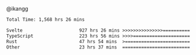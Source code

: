 @ikangg
<!--START_SECTION:waka-->

```txt
Total Time: 1,568 hrs 26 mins

Svelte                     927 hrs 26 mins >>>>>>>>>>>>>>>==========   58.25 %
TypeScript                 223 hrs 56 mins >>>>=====================   14.07 %
Rust                       47 hrs 54 mins  >========================   03.01 %
Other                      23 hrs 37 mins  =========================   01.48 %
```

<!--END_SECTION:waka-->
